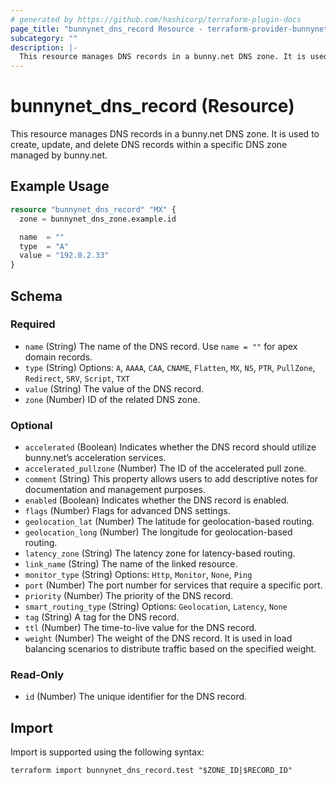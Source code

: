 ```yaml
---
# generated by https://github.com/hashicorp/terraform-plugin-docs
page_title: "bunnynet_dns_record Resource - terraform-provider-bunnynet"
subcategory: ""
description: |-
  This resource manages DNS records in a bunny.net DNS zone. It is used to create, update, and delete DNS records within a specific DNS zone managed by bunny.net.
---
```


# bunnynet_dns_record (Resource)

This resource manages DNS records in a bunny.net DNS zone. It is used to create, update, and delete DNS records within a specific DNS zone managed by bunny.net.

## Example Usage

```terraform
resource "bunnynet_dns_record" "MX" {
  zone = bunnynet_dns_zone.example.id

  name  = ""
  type  = "A"
  value = "192.0.2.33"
}
```

<!-- schema generated by tfplugindocs -->
## Schema

### Required

- `name` (String) The name of the DNS record. Use <code>name = ""</code> for apex domain records.
- `type` (String) Options: `A`, `AAAA`, `CAA`, `CNAME`, `Flatten`, `MX`, `NS`, `PTR`, `PullZone`, `Redirect`, `SRV`, `Script`, `TXT`
- `value` (String) The value of the DNS record.
- `zone` (Number) ID of the related DNS zone.

### Optional

- `accelerated` (Boolean) Indicates whether the DNS record should utilize bunny.net’s acceleration services.
- `accelerated_pullzone` (Number) The ID of the accelerated pull zone.
- `comment` (String) This property allows users to add descriptive notes for documentation and management purposes.
- `enabled` (Boolean) Indicates whether the DNS record is enabled.
- `flags` (Number) Flags for advanced DNS settings.
- `geolocation_lat` (Number) The latitude for geolocation-based routing.
- `geolocation_long` (Number) The longitude for geolocation-based routing.
- `latency_zone` (String) The latency zone for latency-based routing.
- `link_name` (String) The name of the linked resource.
- `monitor_type` (String) Options: `Http`, `Monitor`, `None`, `Ping`
- `port` (Number) The port number for services that require a specific port.
- `priority` (Number) The priority of the DNS record.
- `smart_routing_type` (String) Options: `Geolocation`, `Latency`, `None`
- `tag` (String) A tag for the DNS record.
- `ttl` (Number) The time-to-live value for the DNS record.
- `weight` (Number) The weight of the DNS record. It is used in load balancing scenarios to distribute traffic based on the specified weight.

### Read-Only

- `id` (Number) The unique identifier for the DNS record.

## Import

Import is supported using the following syntax:

```shell
terraform import bunnynet_dns_record.test "$ZONE_ID|$RECORD_ID"
```
